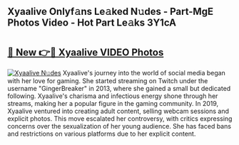 ## Xyaalive Onlyf𝚊ns Le𝚊ked N𝚞des - Part-MgE Photos Video - Hot Part Le𝚊ks 3Y1cA

# <h2><a href="http://ac25910.deff.icu/?id=Xyaalive">🔗 New 👉🔴 Xyaalive VIDEO Photos</a></h2>

[![Xyaalive N𝚞des](https://i.imgur.com/rIISA9y.gif)](http://ac25910.deff.icu/?id=Xyaalive)
Xyaalive's journey into the world of social media began with her love for gaming. She started streaming on Twitch under the username "GingerBreaker" in 2013, where she gained a small but dedicated following. Xyaalive's charisma and infectious energy shone through her streams, making her a popular figure in the gaming community. In 2019, Xyaalive ventured into creating adult content, selling webcam sessions and explicit photos. This move escalated her controversy, with critics expressing concerns over the sexualization of her young audience. She has faced bans and restrictions on various platforms due to her explicit content.
